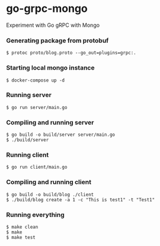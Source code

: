 # go-grpc-mongo
Experiment with Go gRPC with Mongo

### Generating package from protobuf
```
$ protoc proto/blog.proto --go_out=plugins=grpc:.
```

### Starting local mongo instance
```
$ docker-compose up -d
```

### Running server
```
$ go run server/main.go
```

### Compiling and running server
```
$ go build -o build/server server/main.go
$ ./build/server
```

### Running client
```
$ go run client/main.go
```

### Compiling and running client
```
$ go build -o build/blog ./client
$ ./build/blog create -a 1 -c "This is test1" -t "Test1"
```

### Running everything
```
$ make clean
$ make
$ make test
```
